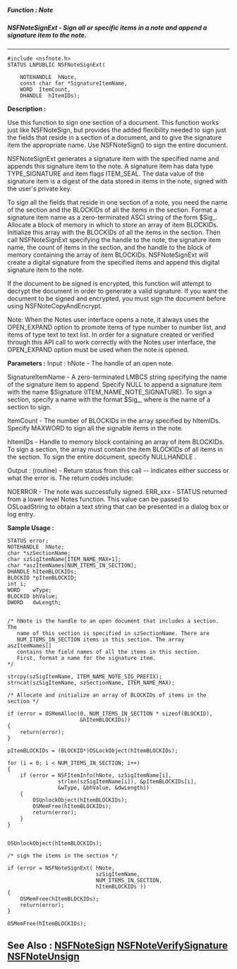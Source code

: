 ##### Function : Note
##### NSFNoteSignExt - Sign all or specific items in a note and append a signature item to the note.
---
```
#include <nsfnote.h>
STATUS LNPUBLIC NSFNoteSignExt(

	NOTEHANDLE  hNote,
	const char far *SignatureItemName,
	WORD  ItemCount,
	DHANDLE  hItemIDs);
```
**Description :**

Use this function to sign one section of a document. This function works just 
like NSFNoteSign, but provides the added flexibility needed to sign just the 
fields that reside in a section of a document, and to give the signature item 
the appropriate name. Use NSFNoteSign() to sign the entire document. 

NSFNoteSignExt generates a signature item with the specified name and appends 
this signature item to the note. A signature item has data type TYPE_SIGNATURE 
and item flags ITEM_SEAL. The data value of the signature item is a digest of 
the data stored in items in the note, signed with the user's private key.

To sign all the fields that reside in one section of a note, you need the name 
of the section and the BLOCKIDs of all the items in the section. Format a 
signature item name as a zero-terminated ASCI string of the form 
$Sig_<sectionname>.  Allocate a block of memory in which to store an array of 
item BLOCKIDs.  Initialize this array with the BLOCKIDs of all the items in the 
section.  Then call NSFNoteSignExt specifying the handle to the note, the 
signature item name, the count of items in the section, and the handle to the 
block of memory containing the array of item BLOCKIDs.  NSFNoteSignExt will  
create a digital signature from the specified items and append this digital 
signature item to the note.

If the document to be signed is encrypted, this function will attempt to 
decrypt the document in order to generate a valid signature.  If you want the 
document to be signed and encrypted, you must sign the document  before using 
NSFNoteCopyAndEncrypt.

Note:  When the Notes user interface opens a note, it always uses the 
OPEN_EXPAND option to promote items of type number to number list, and items of 
type text to text list.  In order for a signature created or verified through 
this API call to work correctly with the Notes user interface, the OPEN_EXPAND 
option must be used when the note is opened.

**Parameters :**
Input :
hNote  -  The handle of an open note.

SignatureItemName  -  A zero-terminated LMBCS string specifying the name of the signature item to append. Specify NULL to append a signature item with the name $Signature (ITEM_NAME_NOTE_SIGNATURE). To sign a section, specify a name with the format $Sig_<sectionname>, where <sectionname> is the name of a section to sign.

ItemCount  -  The number of BLOCKIDs in the array specified by hItemIDs. Specify MAXWORD to sign all the signable items in the note.

hItemIDs  -  Handle to memory block containing an array of item BLOCKIDs. To sign a section, the array must contain the item BLOCKIDs of all items in the section. To sign the entire document, specify NULLHANDLE .

Output :
(routine)  -  Return status from this call -- indicates either success or what the error is. The return codes include:

NOERROR - The note was successfully signed.
ERR_xxx - STATUS returned from a lower level Notes function.  This value can be passed to OSLoadString to obtain a text string that can be presented in a dialog box or log entry.



**Sample Usage :**
```
STATUS error;
NOTEHANDLE  hNote;
char *szSectionName;
char szSigItemName[ITEM_NAME_MAX+1];
char *aszItemNames[NUM_ITEMS_IN_SECTION];
DHANDLE hItemBLOCKIDs;
BLOCKID *pItemBLOCKID;
int i;
WORD    wType;
BLOCKID bhValue;
DWORD   dwLength;


/* hNote is the handle to an open document that includes a section. The
   name of this section is specified in szSectionName. There are
   NUM_ITEMS_IN_SECTION items in this section. The array aszItemNames[]
   contains the field names of all the items in this section.
   First, format a name for the signature item.
*/

strcpy(szSigItemName, ITEM_NAME_NOTE_SIG_PREFIX);
strncat(szSigItemName, szSectionName, ITEM_NAME_MAX);

/* Allocate and initialize an array of BLOCKIDs of items in the section */

if (error = OSMemAlloc(0, NUM_ITEMS_IN_SECTION * sizeof(BLOCKID),
                       &hItemBLOCKIDs))
{
    return(error);
}

pItemBLOCKIDs = (BLOCKID*)OSLockObject(hItemBLOCKIDs);

for (i = 0; i < NUM_ITEMS_IN_SECTION; i++)
{
    if (error = NSFItemInfo(hNote, szSigItemName[i],
                strlen(szSigItemName[i]), &pItemBLOCKIDs[i],
                &wType, &bhValue, &dwLength))
    {
        OSUnlockObject(hItemBLOCKIDs);
        OSMemFree(hItemBLOCKIDs);
        return(error);
    }
}


OSUnlockObject(hItemBLOCKIDs);

/* sign the items in the section */

if (error = NSFNoteSignExt( hNote,
                            szSigItemName,
                            NUM_ITEMS_IN_SECTION,
                            hItemBLOCKIDs ))
{
    OSMemFree(hItemBLOCKIDs);
    return(error);
}

OSMemFree(hItemBLOCKIDs);
```
**See Also :**
[NSFNoteSign](/reference/Func/NSFNoteSign)
[NSFNoteVerifySignature](/reference/Func/NSFNoteVerifySignature)
[NSFNoteUnsign](/reference/Func/NSFNoteUnsign)
---
